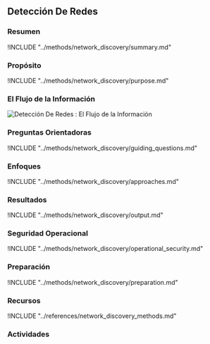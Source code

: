 ## Detección De Redes

### Resumen

!INCLUDE "../methods/network_discovery/summary.md"

### Propósito

!INCLUDE "../methods/network_discovery/purpose.md"

### El Flujo de la Información
![Detección De Redes : El Flujo de la Información](images/info_flows/network_discovery.svg)

### Preguntas Orientadoras

!INCLUDE "../methods/network_discovery/guiding_questions.md"

### Enfoques

!INCLUDE "../methods/network_discovery/approaches.md"

### Resultados
!INCLUDE "../methods/network_discovery/output.md"

### Seguridad Operacional
!INCLUDE "../methods/network_discovery/operational_security.md"

### Preparación
!INCLUDE "../methods/network_discovery/preparation.md"




### Recursos
<div class="greybox">
!INCLUDE "../references/network_discovery_methods.md"
</div>

### Actividades